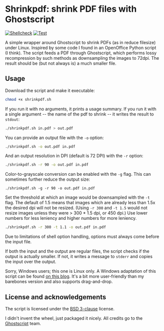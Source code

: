 # Shrinkpdf: shrink PDF files with Ghostscript

[![Shellcheck](https://github.com/aklomp/shrinkpdf/actions/workflows/shellcheck.yml/badge.svg)](https://github.com/aklomp/shrinkpdf/actions/workflows/shellcheck.yml)
[![Test](https://github.com/aklomp/shrinkpdf/actions/workflows/test.yml/badge.svg)](https://github.com/aklomp/shrinkpdf/actions/workflows/test.yml)

A simple wrapper around Ghostscript to shrink PDFs (as in reduce filesize)
under Linux. Inspired by some code I found in an OpenOffice Python script (I
think). The script feeds a PDF through Ghostscript, which performs lossy
recompression by such methods as downsampling the images to 72dpi. The result
should be (but not always is) a much smaller file.

## Usage

Download the script and make it executable:

```sh
chmod +x shrinkpdf.sh
```

If you run it with no arguments, it prints a usage summary. If you run it with a
single argument -- the name of the pdf to shrink -- it writes the result to
`stdout`:

```sh
./shrinkpdf.sh in.pdf > out.pdf
```

You can provide an output file with the `-o` option:

```sh
./shrinkpdf.sh -o out.pdf in.pdf
```

And an output resolution in DPI (default is 72 DPI) with the `-r` option:

```sh
./shrinkpdf.sh -r 90 -o out.pdf in.pdf
```

Color-to-grayscale conversion can be enabled with the `-g` flag. This can
sometimes further reduce the output size:

```
./shrinkpdf.sh -g -r 90 -o out.pdf in.pdf
```

Set the threshold at which an image would be downsampled with the `-t` flag.
The default of 1.5 means that images which are already less than 1.5x the
desired dpi will not be resized. (Using `-r 300` and `-t 1.5` would not resize
images unless they were > 300 * 1.5 dpi, or 450 dpi.) Use lower numbers for
less leniency and higher numbers for more leniency.
```sh
./shrinkpdf.sh -r 300 -t 1.1 -o out.pdf in.pdf
```

Due to limitations of shell option handling, options must always come before
the input file.

If both the input and the output are regular files, the script checks if the
output is actually smaller. If not, it writes a message to `stderr` and copies
the input over the output.

Sorry, Windows users; this one is Linux only. A Windows adaptation of this
script can be found [on this blog](http://dcm684.us/wp/2013/10/pdf-shrink/).
It's a bit more user-friendly than my barebones version and also supports
drag-and-drop.

## License and acknowledgements

The script is licensed under the
[BSD 3-clause](http://opensource.org/licenses/BSD-3-Clause) license.

I didn't invent the wheel, just packaged it nicely. All credits go to the
[Ghostscript](http://www.ghostscript.com) team.
